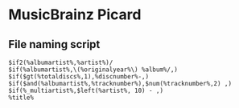 # MusicBrainz Picard

## File naming script
```
$if2(%albumartist%,%artist%)/
$if(%albumartist%,\(%originalyear%\) %album%/,)
$if($gt(%totaldiscs%,1),%discnumber%-,)
$if($and(%albumartist%,%tracknumber%),$num(%tracknumber%,2) ,)
$if(%_multiartist%,$left(%artist%, 10) - ,)
%title%
```
